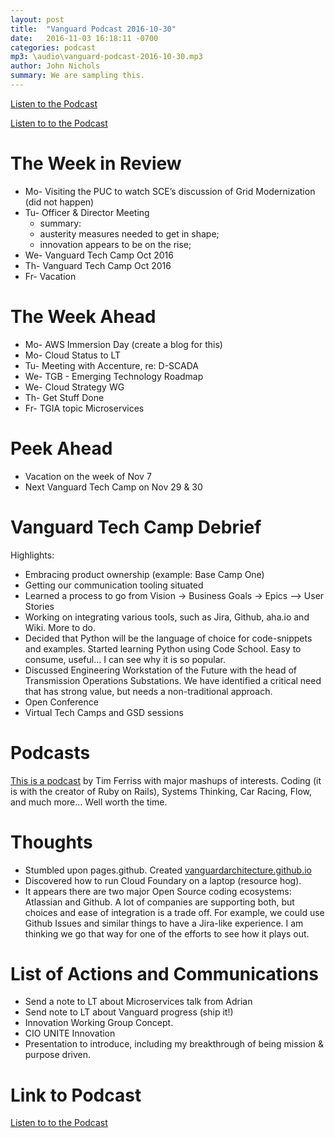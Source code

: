 ```yaml
---
layout: post
title:  "Vanguard Podcast 2016-10-30"
date:   2016-11-03 16:18:11 -0700
categories: podcast
mp3: \audio\vanguard-podcast-2016-10-30.mp3
author: John Nichols
summary: We are sampling this.
---
```


[Listen to the Podcast](\audio\vanguard-podcast-2016-10-30.mp3)

<p><a href="https://drive.google.com/open?id=0BwGWN74-VSXaQ3ZrTVY3WEUyNFU">Listen to to the Podcast</a></p>

<h1>The Week in Review</h1>

<ul class="alternate">
    
<li>Mo- Visiting the PUC to watch SCE&rsquo;s discussion of Grid Modernization (did not happen)</li>
    
<li>Tu- Officer &amp; Director Meeting
        
<ul class="alternate">
            
<li>summary:</li>
            
<li>austerity measures needed to get in shape;</li>
            
<li>innovation appears to be on the rise;</li>
        </ul>
    </li>
    
<li>We- Vanguard Tech Camp Oct 2016</li>
    
<li>Th- Vanguard Tech Camp Oct 2016</li>
    
<li>Fr- Vacation</li>
</ul>

<h1>The Week Ahead</h1>

<ul class="alternate">
    
<li>Mo- AWS Immersion Day (create a blog for this)</li>
    
<li>Mo- Cloud Status to LT</li>
    
<li>Tu- Meeting with Accenture, re: D-SCADA</li>
    
<li>We- TGB - Emerging Technology Roadmap</li>
    
<li>We- Cloud Strategy WG</li>
    
<li>Th- Get Stuff Done</li>
    
<li>Fr- TGIA topic Microservices</li>
</ul>

<h1>Peek Ahead</h1>

<ul class="alternate">
    
<li>Vacation on the week of Nov 7</li>
    
<li>Next Vanguard Tech Camp on Nov 29 &amp; 30</li>
</ul>

<h1>Vanguard Tech Camp Debrief</h1>

<p>Highlights:</p>

<ul class="alternate">
    
<li>Embracing product ownership (example: Base Camp One)</li>
    
<li>Getting our communication tooling situated</li>
    
<li>Learned a process to go from Vision -&gt; Business Goals -&gt; Epics --&gt; User Stories</li>
    
<li>Working on integrating various tools, such as Jira, Github, aha.io and Wiki. More to do.</li>
    
<li>Decided that Python will be the language of choice for code-snippets and examples. Started learning
        Python using Code School. Easy to consume, useful... I can see why it is so popular.</li>
    
<li>Discussed Engineering Workstation of the Future with the head of Transmission Operations Substations.
        We have identified a critical need that has strong value, but needs a non-traditional approach.</li>
    
<li>Open Conference</li>
    
<li>Virtual Tech Camps and GSD sessions</li>
</ul>

<h1>Podcasts</h1>

<p><a href="http://fourhourworkweek.com/2016/10/27/david-heinemeier-hansson/">This is a podcast</a>&nbsp;by
    Tim Ferriss&nbsp;with major mashups of interests. Coding (it is with the creator of Ruby on Rails),
    Systems Thinking, Car Racing, Flow, and much more&hellip; Well worth the time.</p>

<h1>Thoughts</h1>

<ul class="alternate">
    
<li>Stumbled upon pages.github. Created&nbsp;<a href="https://vanguardarchitecture.github.io">vanguardarchitecture.github.io</a></li>
    
<li>Discovered how to run Cloud Foundary on a laptop (resource hog).&nbsp;</li>
    
<li>It appears there are two major Open Source coding ecosystems: Atlassian and Github. A lot of companies
        are supporting both, but choices and ease of integration is a trade off. For example, we could
        use Github Issues and similar things to have a Jira-like experience. I am thinking we go that
        way for one of the efforts to see how it plays out.</li>
</ul>

<h1>List of Actions and Communications</h1>

<ul class="alternate">
    
<li>Send a note to LT about Microservices talk from Adrian</li>
    
<li>Send note to LT about Vanguard progress (ship it!)</li>
    
<li>Innovation Working Group Concept.</li>
    
<li>CIO UNITE Innovation</li>
    
<li>Presentation to introduce, including my breakthrough of being mission &amp; purpose driven.</li>
</ul>

<h1>Link to Podcast</h1>

<p><a href="https://drive.google.com/open?id=0BwGWN74-VSXaQ3ZrTVY3WEUyNFU">Listen to to the Podcast</a></p>
